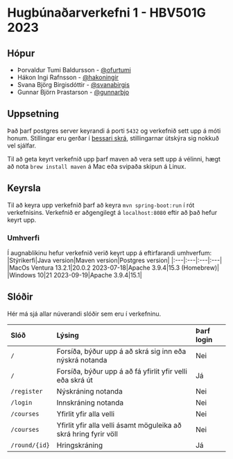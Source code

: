 # Hugbúnaðarverkefni 1 - HBV501G 2023

## Hópur

- Þorvaldur Tumi Baldursson - [@ofurtumi](github.com/ofurtumi)
- Hákon Ingi Rafnsson - [@hakoningir](github.com/hakoningir)
- Svana Björg Birgisdóttir - [@svanabirgis](github.com/svanabirgis)
- Gunnar Björn Þrastarson - [@gunnarbjo](github.com/gunnarbjo)

## Uppsetning

Það þarf postgres server keyrandi á porti `5432` og verkefnið sett upp á móti honum. Stillingar eru gerðar í [þessari skrá](./src/main/resources/application.properties), stillingarnar útskýra sig nokkuð vel sjálfar.

Til að geta keyrt verkefnið upp þarf maven að vera sett upp á vélinni, hægt að nota `brew install maven` á Mac eða svipaða skipun á Linux.

## Keyrsla

Til að keyra upp verkefnið þarf að keyra `mvn spring-boot:run` í rót verkefnisins. Verkefnið er aðgengilegt á `localhost:8080` eftir að það hefur keyrt upp.

### Umhverfi

Í augnablikinu hefur verkefnið verið keyrt upp á eftirfarandi umhverfum:
|Stýrikerfi|Java version|Maven version|Postgres version|
|:---|:---|:---|:---|
|MacOs Ventura 13.2.1|20.0.2 2023-07-18|Apache 3.9.4|15.3 (Homebrew)|
|Windows 10|21 2023-09-19|Apache 3.9.4|15.1|

## Slóðir

Hér má sjá allar núverandi slóðir sem eru í verkefninu.

| Slóð          | Lýsing                                                           | Þarf login |
| :------------ | :--------------------------------------------------------------- | :--------- |
| `/`           | Forsíða, býður upp á að skrá sig inn eða nýskrá notanda          | Nei        |
| `/`           | Forsíða, býður upp á að fá yfirlit yfir velli eða skrá út        | Já         |
| `/register`   | Nýskráning notanda                                               | Nei        |
| `/login`      | Innskráning notanda                                              | Nei        |
| `/courses`    | Yfirlit yfir alla velli                                          | Nei        |
| `/courses`    | Yfirlit yfir alla velli ásamt möguleika að skrá hring fyrir völl | Nei        |
| `/round/{id}` | Hringskráning                                                    | Já         |
